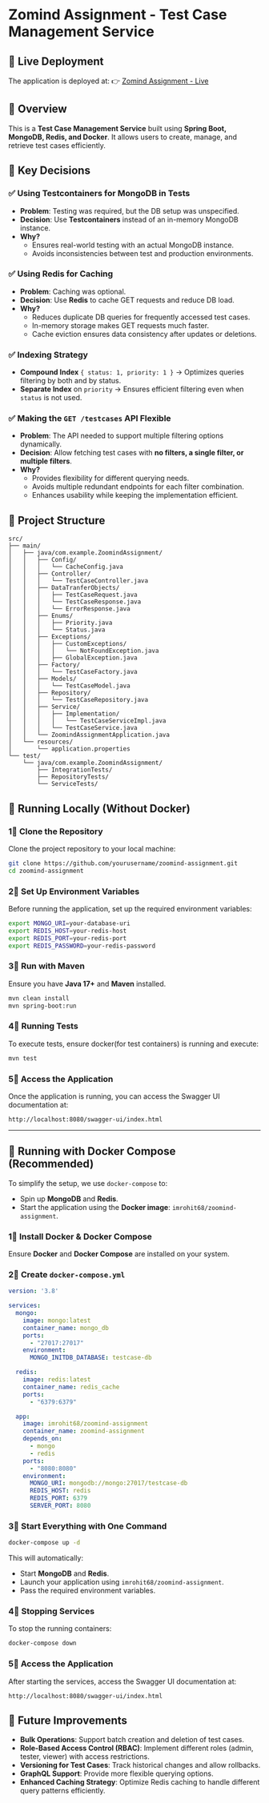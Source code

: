 # Zomind Assignment - Test Case Management Service

## 🚀 Live Deployment
The application is deployed at:
👉 [Zomind Assignment - Live](https://zoomind-assignment.onrender.com/swagger-ui/index.html)

## 🐜 Overview
This is a **Test Case Management Service** built using **Spring Boot, MongoDB, Redis, and Docker**. It allows users to create, manage, and retrieve test cases efficiently.

## 📌 Key Decisions

### ✅ Using Testcontainers for MongoDB in Tests
- **Problem**: Testing was required, but the DB setup was unspecified.
- **Decision**: Use **Testcontainers** instead of an in-memory MongoDB instance.
- **Why?**
  - Ensures real-world testing with an actual MongoDB instance.
  - Avoids inconsistencies between test and production environments.

### ✅ Using Redis for Caching
- **Problem**: Caching was optional.
- **Decision**: Use **Redis** to cache GET requests and reduce DB load.
- **Why?**
  - Reduces duplicate DB queries for frequently accessed test cases.
  - In-memory storage makes GET requests much faster.
  - Cache eviction ensures data consistency after updates or deletions.

### ✅ Indexing Strategy
- **Compound Index** `{ status: 1, priority: 1 }` → Optimizes queries filtering by both and by status.
- **Separate Index** on `priority` → Ensures efficient filtering even when `status` is not used.

### ✅ Making the `GET /testcases` API Flexible
- **Problem**: The API needed to support multiple filtering options dynamically.
- **Decision**: Allow fetching test cases with **no filters, a single filter, or multiple filters**.
- **Why?**
  - Provides flexibility for different querying needs.
  - Avoids multiple redundant endpoints for each filter combination.
  - Enhances usability while keeping the implementation efficient.

## 📂 Project Structure

```
src/
├── main/
│   ├── java/com.example.ZoomindAssignment/
│   │   ├── Config/
│   │   │   └── CacheConfig.java
│   │   ├── Controller/
│   │   │   └── TestCaseController.java
│   │   ├── DataTranferObjects/
│   │   │   ├── TestCaseRequest.java
│   │   │   └── TestCaseResponse.java
│   │   │   └── ErrorResponse.java
│   │   ├── Enums/
│   │   │   ├── Priority.java
│   │   │   └── Status.java
│   │   ├── Exceptions/
│   │   │   ├── CustomExceptions/
│   │   │   │   └── NotFoundException.java
│   │   │   ├── GlobalException.java
│   │   ├── Factory/
│   │   │   └── TestCaseFactory.java
│   │   ├── Models/
│   │   │   └── TestCaseModel.java
│   │   ├── Repository/
│   │   │   └── TestCaseRepository.java
│   │   ├── Service/
│   │   │   ├── Implementation/
│   │   │   │   └── TestCaseServiceImpl.java
│   │   │   └── TestCaseService.java
│   │   └── ZoomindAssignmentApplication.java
│   └── resources/
│       └── application.properties
└── test/
    └── java/com.example.ZoomindAssignment/
        ├── IntegrationTests/
        ├── RepositoryTests/
        └── ServiceTests/
```

## 🤔 Running Locally (Without Docker)

### 1⃣ Clone the Repository
Clone the project repository to your local machine:

```sh
git clone https://github.com/yourusername/zoomind-assignment.git
cd zoomind-assignment
```

### 2⃣ Set Up Environment Variables
Before running the application, set up the required environment variables:

```sh
export MONGO_URI=your-database-uri
export REDIS_HOST=your-redis-host
export REDIS_PORT=your-redis-port
export REDIS_PASSWORD=your-redis-password
```

### 3⃣ Run with Maven
Ensure you have **Java 17+** and **Maven** installed.

```sh
mvn clean install
mvn spring-boot:run
```

### 4⃣ Running Tests
To execute tests, ensure docker(for test containers) is running and execute:

```sh
mvn test
```

### 5⃣ Access the Application
Once the application is running, you can access the Swagger UI documentation at:

```
http://localhost:8080/swagger-ui/index.html
```

---

## 🐫 Running with Docker Compose (Recommended)

To simplify the setup, we use `docker-compose` to:
- Spin up **MongoDB** and **Redis**.
- Start the application using the **Docker image**: `imrohit68/zoomind-assignment`.

### 1⃣ Install Docker & Docker Compose
Ensure **Docker** and **Docker Compose** are installed on your system.

### 2⃣ Create `docker-compose.yml`

```yaml
version: '3.8'

services:
  mongo:
    image: mongo:latest
    container_name: mongo_db
    ports:
      - "27017:27017"
    environment:
      MONGO_INITDB_DATABASE: testcase-db

  redis:
    image: redis:latest
    container_name: redis_cache
    ports:
      - "6379:6379"

  app:
    image: imrohit68/zoomind-assignment
    container_name: zoomind-assignment
    depends_on:
      - mongo
      - redis
    ports:
      - "8080:8080"
    environment:
      MONGO_URI: mongodb://mongo:27017/testcase-db
      REDIS_HOST: redis
      REDIS_PORT: 6379
      SERVER_PORT: 8080
```

### 3⃣ Start Everything with One Command

```sh
docker-compose up -d
```

This will automatically:
- Start **MongoDB** and **Redis**.
- Launch your application using `imrohit68/zoomind-assignment`.
- Pass the required environment variables.

### 4⃣ Stopping Services
To stop the running containers:

```sh
docker-compose down
```

### 5⃣ Access the Application
After starting the services, access the Swagger UI documentation at:

```
http://localhost:8080/swagger-ui/index.html
```



## 🚀 Future Improvements

- **Bulk Operations**: Support batch creation and deletion of test cases.
- **Role-Based Access Control (RBAC)**: Implement different roles (admin, tester, viewer) with access restrictions.
- **Versioning for Test Cases**: Track historical changes and allow rollbacks.
- **GraphQL Support**: Provide more flexible querying options.
- **Enhanced Caching Strategy**: Optimize Redis caching to handle different query patterns efficiently.
